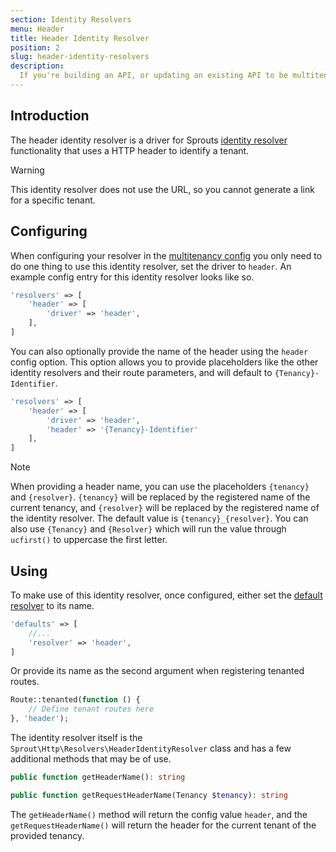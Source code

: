 ```yaml
---
section: Identity Resolvers
menu: Header
title: Header Identity Resolver
position: 2
slug: header-identity-resolvers
description:
  If you're building an API, or updating an existing API to be multitenanted, you could also use a HTTP header to provide the tenants identity
---
```


## Introduction

The header identity resolver is a driver for Sprouts [identity resolver](identity-resolvers) functionality
that uses a HTTP header to identify a tenant.

> [!WARNING]
> This identity resolver does not use the URL, so you cannot generate a link for a specific tenant.

## Configuring

When configuring your resolver in the [multitenancy config](configuration#identity-resolvers) you only need
to do one thing to use this identity resolver, set the driver to `header`.
An example config entry for this identity resolver looks like so.

```php
'resolvers' => [
    'header' => [
        'driver' => 'header',
    ],
]
```

You can also optionally provide the name of the header using the `header` config option.
This option allows you to provide placeholders like the other identity resolvers and their route parameters,
and will default to `{Tenancy}-Identifier`.

```php
'resolvers' => [
    'header' => [
        'driver' => 'header',
        'header' => '{Tenancy}-Identifier'
    ],
]
```

> [!NOTE]
> When providing a header name, you can use the placeholders `{tenancy}` and `{resolver}`.
> `{tenancy}` will be replaced by the registered name of the current tenancy,
> and `{resolver}` will be replaced by the registered name of the identity resolver.
> The default value is `{tenancy}_{resolver}`.
> You can also use `{Tenancy}`
> and `{Resolver}` which will run the value through `ucfirst()` to uppercase the first letter.

## Using

To make use of this identity resolver, once configured, either set
the [default resolver](configuration#multitenancy-defaults) to its name.

```php
'defaults' => [
    //...
    'resolver' => 'header',
]
```

Or provide its name as the second argument when registering tenanted routes.

```php
Route::tenanted(function () {
    // Define tenant routes here
}, 'header');
```

The identity resolver itself is the `Sprout\Http\Resolvers\HeaderIdentityResolver` class
and has a few additional methods that may be of use.

```php
public function getHeaderName(): string

public function getRequestHeaderName(Tenancy $tenancy): string
```

The `getHeaderName()` method will return the config value `header`, 
and the `getRequestHeaderName()` will return the header for the current tenant of the provided tenancy.
